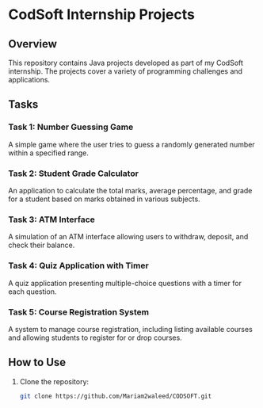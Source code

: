 # CodSoft Internship Projects

## Overview

This repository contains Java projects developed as part of my CodSoft internship. The projects cover a variety of programming challenges and applications.

## Tasks

### Task 1: Number Guessing Game
A simple game where the user tries to guess a randomly generated number within a specified range.

### Task 2: Student Grade Calculator
An application to calculate the total marks, average percentage, and grade for a student based on marks obtained in various subjects.

### Task 3: ATM Interface
A simulation of an ATM interface allowing users to withdraw, deposit, and check their balance.

### Task 4: Quiz Application with Timer
A quiz application presenting multiple-choice questions with a timer for each question.

### Task 5: Course Registration System
A system to manage course registration, including listing available courses and allowing students to register for or drop courses.

## How to Use

1. Clone the repository:
   ```bash
   git clone https://github.com/Mariam2waleed/CODSOFT.git
